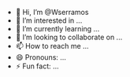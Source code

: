 - 👋 Hi, I’m @Wserramos
- 👀 I’m interested in ...
- 🌱 I’m currently learning ...
- 💞️ I’m looking to collaborate on ...
- 📫 How to reach me ...
- 😄 Pronouns: ...
- ⚡ Fun fact: ...

<!---
Wserramos/Wserramos is a ✨ special ✨ repository because its `README.md` (this file) appears on your GitHub profile.
You can click the Preview link to take a look at your changes.
--->
